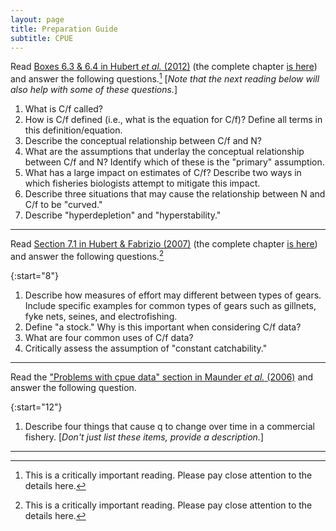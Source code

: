 ```yaml
---
layout: page
title: Preparation Guide
subtitle: CPUE
---
```


Read [Boxes 6.3 & 6.4 in Hubert *et al.* (2012)](RESOURCES/Hubertetal-2012-BOXES.pdf) (the complete chapter [is here](http://digitalcommons.unl.edu/cgi/viewcontent.cgi?article=1110&context=ncfwrustaff)) and answer the following questions.[^1] [*Note that the next reading below will also help with some of these questions.*]

1. What is C/f called?
1. How is C/f defined (i.e., what is the equation for C/f)? Define all terms in this definition/equation.
1. Describe the conceptual relationship between C/f and N?
1. What are the assumptions that underlay the conceptual relationship between C/f and N? Identify which of these is the "primary" assumption.
1. What has a large impact on estimates of C/f? Describe two ways in which fisheries biologists attempt to mitigate this impact.
1. Describe three situations that may cause the relationship between N and C/f to be "curved."
1. Describe "hyperdepletion" and "hyperstability."

----

Read [Section 7.1 in Hubert & Fabrizio (2007)](HubertFabrizio-2007-Sect7-1.pdf) (the complete chapter [is here](HubertFabrizio-2007.pdf)) and answer the following questions.[^1]

{:start="8"}
1. Describe how measures of effort may different between types of gears. Include specific examples for common types of gears such as gillnets, fyke nets, seines, and electrofishing.
1. Define "a stock." Why is this important when considering C/f data?
1. What are four common uses of C/f data?
1. Critically assess the assumption of "constant catchability."

----

Read the ["Problems with cpue data" section in Maunder *et al.* (2006)](http://icesjms.oxfordjournals.org/content/63/8/1373.full.pdf) and answer the following question.

{:start="12"}
1. Describe four things that cause q to change over time in a commercial fishery. [*Don't just list these items, provide a description.*]

----
[^1]: This is a critically important reading. Please pay close attention to the details here.
